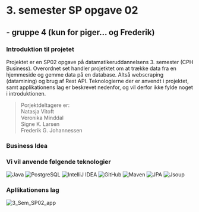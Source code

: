 # 3. semester SP opgave 02 
## - gruppe 4 (kun for piger... og Frederik)

### Introduktion til projetet 
Projektet er en SP02 opgave på datamatikeruddannelsens 3. semester (CPH Business). 
Overordnet set handler projetktet om at trække data fra en hjemmeside og gemme data på en database. Altså webscraping (datamining) og brug af Rest API.
Teknologierne der er anvendt i projektet, samt applikationens lag er beskrevet nedenfor, og vil derfor ikke fylde noget i introduktionen. 

> Porjektdeltagere er:<br>
> Natasja Vitoft <br>
> Veronika Minddal <br>
> Signe K. Larsen <br>
> Frederik G. Johannessen

### Business Idea 


### Vi vil anvende følgende teknologier
![Java](https://img.shields.io/badge/Java-%23FF0000?style=flat-square&logo=java&logoColor=white)
![PostgreSQL](https://img.shields.io/badge/PostgreSQL-%23336791?style=flat-square&logo=postgresql&logoColor=white)
![IntelliJ IDEA](https://img.shields.io/badge/IntelliJ%20IDEA-%23000000?style=flat-square&logo=intellij-idea&logoColor=white)
![GitHub](https://img.shields.io/badge/GitHub-%23181717?style=flat-square&logo=github&logoColor=white)
![Maven](https://img.shields.io/badge/Maven-%23C71A36?style=flat-square&logo=apache-maven&logoColor=white)
![JPA](https://img.shields.io/badge/JPA-%23008000?style=flat-square&logoColor=white)
![Jsoup](https://img.shields.io/badge/Jsoup-%23008000?style=flat-square&logoColor=white)

### Apllikationens lag
![3_Sem_SP02_app](https://github.com/FrederikGJ/3sem_sp02/assets/113090989/a802b741-d6f3-46db-a20c-955c31925af3)


